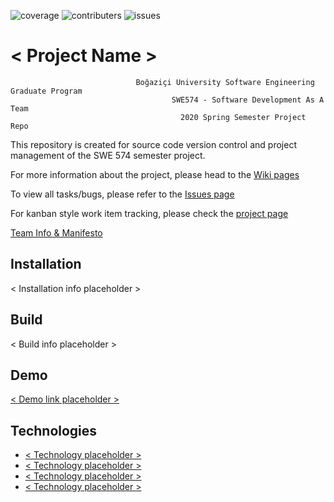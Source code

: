 ![coverage](https://img.shields.io/badge/coverage----blue) ![contributers](https://img.shields.io/badge/contributors-3-lightgrey) ![issues](https://img.shields.io/badge/issues-3%20open-yellowgreen)
# < Project Name >
```
                            Boğaziçi University Software Engineering Graduate Program
                                    SWE574 - Software Development As A Team
                                      2020 Spring Semester Project Repo
```
This repository is created for source code version control and project management of the SWE 574 semester project.

For more information about the project, please head to the [Wiki pages](https://github.com/sinag/SWE574/wiki)

To view all tasks/bugs, please refer to the [Issues page](https://github.com/sinag/SWE574/issues)

For kanban style work item tracking, please check the [project page](https://github.com/sinag/SWE574/projects/2)

[Team Info & Manifesto](https://github.com/sinag/SWE574/wiki/Team-&-Manifesto)
## Installation

< Installation info placeholder >

## Build

< Build info placeholder >

## Demo

[< Demo link placeholder >](https://github.com/sinag/SWE574)

## Technologies
* [< Technology placeholder >](https://github.com/sinag/SWE574)
* [< Technology placeholder >](https://github.com/sinag/SWE574)
* [< Technology placeholder >](https://github.com/sinag/SWE574)
* [< Technology placeholder >](https://github.com/sinag/SWE574)
